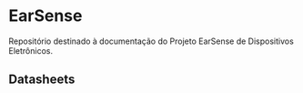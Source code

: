 # EarSense
Repositório destinado à documentação do Projeto EarSense de Dispositivos Eletrônicos.

## Datasheets

